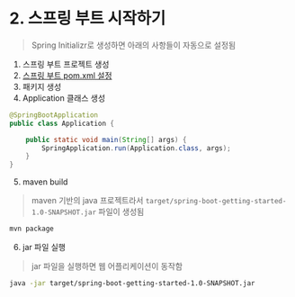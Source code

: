 # 2. 스프링 부트 시작하기
> Spring Initializr로 생성하면 아래의 사항들이 자동으로 설정됨

1. 스프링 부트 프로젝트 생성
2. [스프링 부트 pom.xml 설정](https://docs.spring.io/spring-boot/docs/current/reference/htmlsingle/#getting-started-introducing-spring-boot)
3. 패키지 생성
4. Application 클래스 생성
```java
@SpringBootApplication
public class Application {

    public static void main(String[] args) {
        SpringApplication.run(Application.class, args);
    }
}
```
5. maven build
> maven 기반의 java 프로젝트라서 `target/spring-boot-getting-started-1.0-SNAPSHOT.jar` 파일이 생성됨
```bash
mvn package
```

6. jar 파일 실행
> jar 파일을 실행하면 웹 어플리케이션이 동작함
```bash
java -jar target/spring-boot-getting-started-1.0-SNAPSHOT.jar
```
